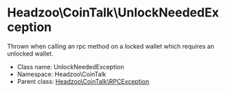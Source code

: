 Headzoo\CoinTalk\UnlockNeededException
===============

Thrown when calling an rpc method on a locked wallet which requires an unlocked wallet.




* Class name: UnlockNeededException
* Namespace: Headzoo\CoinTalk
* Parent class: [Headzoo\CoinTalk\RPCException](Headzoo-CoinTalk-RPCException.md)








